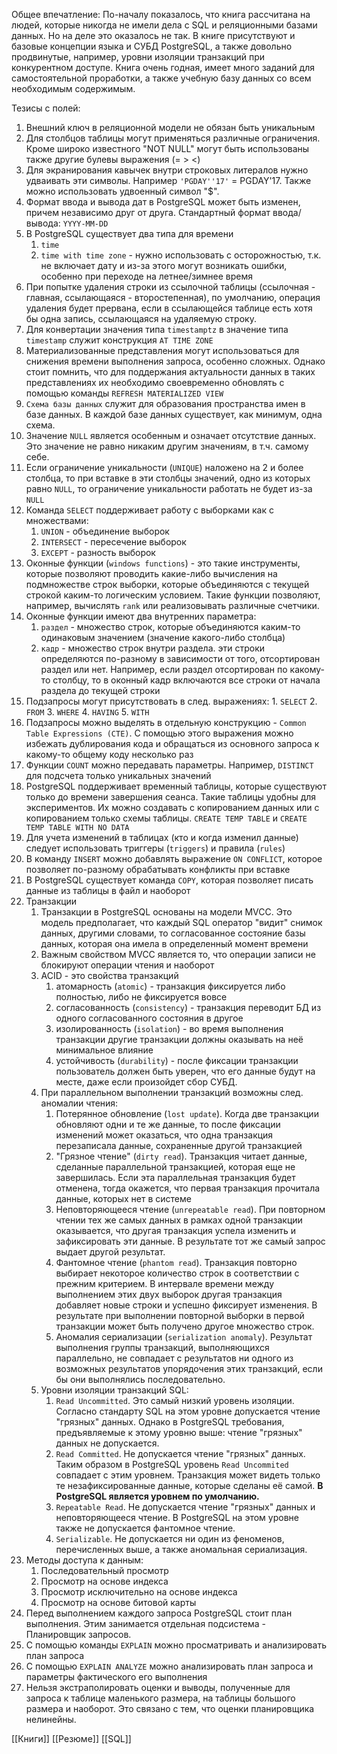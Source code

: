 Общее впечатление:
По-началу показалось, что книга рассчитана на людей, которые никогда не имели дела с SQL и реляционными базами данных. Но на деле это оказалось не так. В книге присутствуют и базовые концепции языка и СУБД PostgreSQL, а также довольно продвинутые, например, уровни изоляции транзакций при конкурентном доступе.
Книга очень годная, имеет много заданий для самостоятельной проработки, а также учебную базу данных со всем необходимым содержимым.

Тезисы с полей:
1. Внешний ключ в реляционной модели не обязан быть уникальным
2. Для столбцов таблицы могут применяться различные ограничения. Кроме широко известного "NOT NULL" могут быть использованы также другие булевы выражения (= > <)
3. Для экранирования кавычек внутри строковых литералов нужно удваивать эти символы. Например `'PGDAY''17'` = PGDAY'17. Также можно использовать удвоенный символ "$". 
4. Формат ввода и вывода дат в PostgreSQL может быть изменен, причем независимо друг от друга. Стандартный формат ввода/вывода: `YYYY-MM-DD`
5. В PostgreSQL существует два типа для времени
	1. `time`
	2. `time with time zone`  - нужно использовать с осторожностью, т.к. не включает дату и из-за этого могут возникать ошибки, особенно при переходе на летнее/зимнее время
6. При попытке удаления строки из ссылочной таблицы (ссылочная - главная, ссылающаяся - второстепенная), по умолчанию, операция удаления будет прервана, если в ссылающейся таблице есть хотя бы одна запись, ссылающаяся на удаляемую строку.
7. Для конвертации значения типа `timestamptz` в значение типа `timestamp` служит конструкция `AT TIME ZONE`
8. Материализованные представления могут использоваться для снижения времени выполнения запроса, особенно сложных. Однако стоит помнить, что для поддержания актуальности данных в таких представлениях их необходимо своевременно обновлять с помощью команды `REFRESH MATERIALIZED VIEW`
9. `Схема базы данных` служит для образования пространства имен в базе данных. В каждой базе данных существует, как минимум, одна схема.
10. Значение `NULL` является особенным и означает отсутствие данных. Это значение не равно никаким другим значениям, в т.ч. самому себе.
11. Если ограничение уникальности (`UNIQUE`) наложено на 2 и более столбца, то при вставке в эти столбцы значений, одно из которых равно `NULL`, то ограничение уникальности работать не будет  из-за `NULL`
12. Команда `SELECT` поддерживает работу с выборками как с множествами:
	1. `UNION` - объединение выборок
	2. `INTERSECT` - пересечение выборок
	3. `EXCEPT` - разность выборок
13. Оконные функции (`windows functions`) - это такие инструменты, которые позволяют проводить какие-либо вычисления на подмножестве строк выборки, которые объединяются с текущей строкой каким-то логическим условием. Такие функции позволяют, например, вычислять `rank` или реализовывать различные счетчики.
14. Оконные функции имеют два внутренних параметра:
	1. `раздел` - множество строк, которые объединяются каким-то одинаковым значением (значение какого-либо столбца)
	2. `кадр` - множество строк внутри раздела. эти строки определяются по-разному в зависимости от того, отсортирован раздел или нет. Например, если раздел отсортирован по какому-то столбцу, то в оконный кадр включаются все строки от начала раздела до текущей строки
15. Подзапросы могут присутствовать в след. выражениях:
		1. `SELECT`
		2. `FROM`
		3. `WHERE`
		4. `HAVING`
		5. `WITH`
16. Подзапросы можно выделять в отдельную конструкцию - `Common Table Expressions (CTE)`. С помощью этого выражения можно избежать дублирования кода и обращаться из основного запроса к какому-то общему коду несколько раз
17. Функции `COUNT` можно передавать параметры. Например, `DISTINCT` для подсчета только уникальных значений
18. PostgreSQL поддерживает временный таблицы, которые существуют только до времени завершения сеанса. Такие таблицы удобны для экспериментов. Их можно создавать с копированием данных или с копированием только схемы таблицы. `CREATE TEMP TABLE` и `CREATE TEMP TABLE WITH NO DATA`
19. Для учета изменений в таблицах (кто и когда изменил данные) следует использовать триггеры (`triggers`) и правила (`rules`)
20. В команду `INSERT` можно добавлять выражение `ON CONFLICT`, которое позволяет по-разному обрабатывать конфликты при вставке
21. В PostgreSQL существует команда `COPY`, которая позволяет писать данные из таблицы в файл и наоборот
22. Транзакции
	1. Транзакции в PostgreSQL основаны на модели MVCC. Это модель предполагает, что каждый SQL оператор "видит" снимок данных, другими словами, то согласованное состояние базы данных, которая она имела в определенный момент времени
	2. Важным свойством MVCC является то, что операции записи не блокируют операции чтения и наоборот
	3. ACID - это свойства транзакций
		1. атомарность (`atomic`) - транзакция фиксируется либо полностью, либо не фиксируется вовсе
		2. согласованность (`consistency`) - транзакция переводит БД из одного согласованного состояния в другое
		3. изолированность (`isolation`) - во время выполнения транзакции другие транзакции должны оказывать на неё минимальное влияние
		4. устойчивость (`durability`) - после фиксации транзакции пользователь должен быть уверен, что его данные будут на месте, даже если произойдет сбор СУБД.
	4. При параллельном выполнении транзакций возможны след. аномалии чтения:
		1. Потерянное обновление (`lost update`). Когда две транзакции обновляют одни и те же данные, то после фиксации изменений может оказаться, что одна транзакция перезаписала данные, сохраненные другой транзакцией
		2. "Грязное чтение" (`dirty read`). Транзакция читает данные, сделанные параллельной транзакцией, которая еще не завершилась. Если эта параллельная транзакция будет отменена, тогда окажется, что первая транзакция прочитала данные, которых нет в системе
		3. Неповторяющееся чтение (`unrepeatable read`). При повторном чтении тех же самых данных в рамках одной транзакции оказывается, что другая транзакция успела изменить и зафиксировать эти данные. В результате тот же самый запрос выдает другой результат.
		4. Фантомное чтение (`phantom read`). Транзакция повторно выбирает некоторое количество строк в соответствии с прежним критерием. В интервале времени между выполнением этих двух выборок другая транзакция добавляет новые строки и успешно фиксирует изменения. В результате при выполнении повторной выборки в первой транзакции может быть получено другое множество строк.
		5. Аномалия сериализации (`serialization anomaly`). Результат выполнения группы транзакций, выполняющихся параллельно, не совпадает с результатов ни одного из возможных результатов упорядочения этих транзакций, если бы они выполнялись последовательно. 
	5. Уровни изоляции транзакций SQL:
		1. `Read Uncommitted`. Это самый низкий уровень изоляции. Согласно стандарту SQL на этом уровне допускается чтение "грязных" данных. Однако в PostgreSQL требования, предъявляемые к этому уровню выше: чтение "грязных" данных не допускается.
		2. `Read Committed`. Не допускается чтение "грязных" данных. Таким образом в PostgreSQL уровень `Read Uncommited` совпадает с этим уровнем. Транзакция может видеть только те незафиксированные данные, которые сделаны её самой. **В PostgreSQL является уровнем по умолчанию.**
		3. `Repeatable Read`. Не допускается чтение "грязных" данных и неповторяющееся чтение. В PostgreSQL на этом уровне также не допускается фантомное чтение.
		4. `Serializable`. Не допускается ни один из феноменов, перечисленных выше, а также аномальная сериализация.
23. Методы доступа к данным:
	1. Последовательный просмотр
	2. Просмотр на основе индекса
	3. Просмотр исключительно на основе индекса
	4. Просмотр на основе битовой карты
24. Перед выполнением каждого запроса PostgreSQL стоит план выполнения. Этим занимается отдельная подсистема - Планировщик запросов.
25. С помощью команды `EXPLAIN` можно просматривать и анализировать план запроса
26. C помощью `EXPLAIN ANALYZE` можно анализировать план запроса и параметры фактического его выполнения
27. Нельзя экстраполировать оценки и выводы, полученные для запроса к таблице маленького размера, на таблицы большого размера и наоборот. Это связано с тем, что оценки планировщика нелинейны. 

[[Книги]]
[[Резюме]]
[[SQL]]